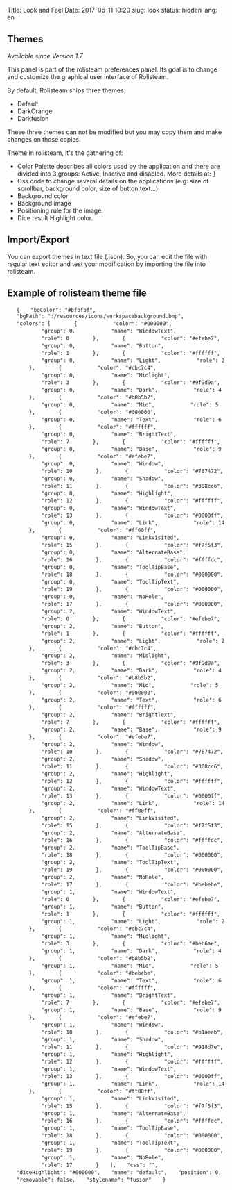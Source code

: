 Title: Look and Feel
Date: 2017-06-11 10:20
slug: look
status: hidden
lang: en

Themes
------

*Available since Version 1.7*

This panel is part of the rolisteam preferences panel. Its goal is to
change and customize the graphical user interface of Rolisteam.

By default, Rolisteam ships three themes:

-   Default
-   DarkOrange
-   Darkfusion

These three themes can not be modified but you may copy them and make
changes on those copies.

Theme in rolisteam, it's the gathering of:

-   Color Palette describes all colors used by the application and there
    are divided into 3 groups: Active, Inactive and disabled. More
    details at: [1](http://doc.qt.io/qt-5/qpalette.html#details)
-   Css code to change several details on the applications (e.g: size of
    scrollbar, background color, size of button text…)
-   Background color
-   Background image
-   Positioning rule for the image.
-   Dice result Highlight color.

Import/Export
-------------

You can export themes in text file (.json). So, you can edit the file
with regular text editor and test your modification by importing the
file into rolisteam.

Example of rolisteam theme file
-------------------------------

`   {`
`   "bgColor": "#bfbfbf",`
`   "bgPath": ":/resources/icons/workspacebackground.bmp",`
`   "colors": [`
`       {`
`           "color": "#000000",`
`           "group": 0,`
`           "name": "WindowText",`
`           "role": 0`
`       },`
`       {`
`           "color": "#efebe7",`
`           "group": 0,`
`           "name": "Button",`
`           "role": 1`
`       },`
`       {`
`           "color": "#ffffff",`
`           "group": 0,`
`           "name": "Light",`
`           "role": 2`
`       },`
`       {`
`           "color": "#cbc7c4",`
`           "group": 0,`
`           "name": "Midlight",`
`           "role": 3`
`       },`
`       {`
`           "color": "#9f9d9a",`
`           "group": 0,`
`           "name": "Dark",`
`           "role": 4`
`       },`
`       {`
`           "color": "#b8b5b2",`
`           "group": 0,`
`           "name": "Mid",`
`           "role": 5`
`       },`
`       {`
`           "color": "#000000",`
`           "group": 0,`
`           "name": "Text",`
`           "role": 6`
`       },`
`       {`
`           "color": "#ffffff",`
`           "group": 0,`
`           "name": "BrightText",`
`           "role": 7`
`       },`
`       {`
`           "color": "#ffffff",`
`           "group": 0,`
`           "name": "Base",`
`           "role": 9`
`       },`
`       {`
`           "color": "#efebe7",`
`           "group": 0,`
`           "name": "Window",`
`           "role": 10`
`       },`
`       {`
`           "color": "#767472",`
`           "group": 0,`
`           "name": "Shadow",`
`           "role": 11`
`       },`
`       {`
`           "color": "#308cc6",`
`           "group": 0,`
`           "name": "Highlight",`
`           "role": 12`
`       },`
`       {`
`           "color": "#ffffff",`
`           "group": 0,`
`           "name": "WindowText",`
`           "role": 13`
`       },`
`       {`
`           "color": "#0000ff",`
`           "group": 0,`
`           "name": "Link",`
`           "role": 14`
`       },`
`       {`
`           "color": "#ff00ff",`
`           "group": 0,`
`           "name": "LinkVisited",`
`           "role": 15`
`       },`
`       {`
`           "color": "#f7f5f3",`
`           "group": 0,`
`           "name": "AlternateBase",`
`           "role": 16`
`       },`
`       {`
`           "color": "#ffffdc",`
`           "group": 0,`
`           "name": "ToolTipBase",`
`           "role": 18`
`       },`
`       {`
`           "color": "#000000",`
`           "group": 0,`
`           "name": "ToolTipText",`
`           "role": 19`
`       },`
`       {`
`           "color": "#000000",`
`           "group": 0,`
`           "name": "NoRole",`
`           "role": 17`
`       },`
`       {`
`           "color": "#000000",`
`           "group": 2,`
`           "name": "WindowText",`
`           "role": 0`
`       },`
`       {`
`           "color": "#efebe7",`
`           "group": 2,`
`           "name": "Button",`
`           "role": 1`
`       },`
`       {`
`           "color": "#ffffff",`
`           "group": 2,`
`           "name": "Light",`
`           "role": 2`
`       },`
`       {`
`           "color": "#cbc7c4",`
`           "group": 2,`
`           "name": "Midlight",`
`           "role": 3`
`       },`
`       {`
`           "color": "#9f9d9a",`
`           "group": 2,`
`           "name": "Dark",`
`           "role": 4`
`       },`
`       {`
`           "color": "#b8b5b2",`
`           "group": 2,`
`           "name": "Mid",`
`           "role": 5`
`       },`
`       {`
`           "color": "#000000",`
`           "group": 2,`
`           "name": "Text",`
`           "role": 6`
`       },`
`       {`
`           "color": "#ffffff",`
`           "group": 2,`
`           "name": "BrightText",`
`           "role": 7`
`       },`
`       {`
`           "color": "#ffffff",`
`           "group": 2,`
`           "name": "Base",`
`           "role": 9`
`       },`
`       {`
`           "color": "#efebe7",`
`           "group": 2,`
`           "name": "Window",`
`           "role": 10`
`       },`
`       {`
`           "color": "#767472",`
`           "group": 2,`
`           "name": "Shadow",`
`           "role": 11`
`       },`
`       {`
`           "color": "#308cc6",`
`           "group": 2,`
`           "name": "Highlight",`
`           "role": 12`
`       },`
`       {`
`           "color": "#ffffff",`
`           "group": 2,`
`           "name": "WindowText",`
`           "role": 13`
`       },`
`       {`
`           "color": "#0000ff",`
`           "group": 2,`
`           "name": "Link",`
`           "role": 14`
`       },`
`       {`
`           "color": "#ff00ff",`
`           "group": 2,`
`           "name": "LinkVisited",`
`           "role": 15`
`       },`
`       {`
`           "color": "#f7f5f3",`
`           "group": 2,`
`           "name": "AlternateBase",`
`           "role": 16`
`       },`
`       {`
`           "color": "#ffffdc",`
`           "group": 2,`
`           "name": "ToolTipBase",`
`           "role": 18`
`       },`
`       {`
`           "color": "#000000",`
`           "group": 2,`
`           "name": "ToolTipText",`
`           "role": 19`
`       },`
`       {`
`           "color": "#000000",`
`           "group": 2,`
`           "name": "NoRole",`
`           "role": 17`
`       },`
`       {`
`           "color": "#bebebe",`
`           "group": 1,`
`           "name": "WindowText",`
`           "role": 0`
`       },`
`       {`
`           "color": "#efebe7",`
`           "group": 1,`
`           "name": "Button",`
`           "role": 1`
`       },`
`       {`
`           "color": "#ffffff",`
`           "group": 1,`
`           "name": "Light",`
`           "role": 2`
`       },`
`       {`
`           "color": "#cbc7c4",`
`           "group": 1,`
`           "name": "Midlight",`
`           "role": 3`
`       },`
`       {`
`           "color": "#beb6ae",`
`           "group": 1,`
`           "name": "Dark",`
`           "role": 4`
`       },`
`       {`
`           "color": "#b8b5b2",`
`           "group": 1,`
`           "name": "Mid",`
`           "role": 5`
`       },`
`       {`
`           "color": "#bebebe",`
`           "group": 1,`
`           "name": "Text",`
`           "role": 6`
`       },`
`       {`
`           "color": "#ffffff",`
`           "group": 1,`
`           "name": "BrightText",`
`           "role": 7`
`       },`
`       {`
`           "color": "#efebe7",`
`           "group": 1,`
`           "name": "Base",`
`           "role": 9`
`       },`
`       {`
`           "color": "#efebe7",`
`           "group": 1,`
`           "name": "Window",`
`           "role": 10`
`       },`
`       {`
`           "color": "#b1aeab",`
`           "group": 1,`
`           "name": "Shadow",`
`           "role": 11`
`       },`
`       {`
`           "color": "#918d7e",`
`           "group": 1,`
`           "name": "Highlight",`
`           "role": 12`
`       },`
`       {`
`           "color": "#ffffff",`
`           "group": 1,`
`           "name": "WindowText",`
`           "role": 13`
`       },`
`       {`
`           "color": "#0000ff",`
`           "group": 1,`
`           "name": "Link",`
`           "role": 14`
`       },`
`       {`
`           "color": "#ff00ff",`
`           "group": 1,`
`           "name": "LinkVisited",`
`           "role": 15`
`       },`
`       {`
`           "color": "#f7f5f3",`
`           "group": 1,`
`           "name": "AlternateBase",`
`           "role": 16`
`       },`
`       {`
`           "color": "#ffffdc",`
`           "group": 1,`
`           "name": "ToolTipBase",`
`           "role": 18`
`       },`
`       {`
`           "color": "#000000",`
`           "group": 1,`
`           "name": "ToolTipText",`
`           "role": 19`
`       },`
`       {`
`           "color": "#000000",`
`           "group": 1,`
`           "name": "NoRole",`
`           "role": 17`
`       }`
`   ],`
`   "css": "",`
`   "diceHighlight": "#000000",`
`   "name": "default",`
`   "position": 0,`
`   "removable": false,`
`   "stylename": "fusion"`
`   }`
